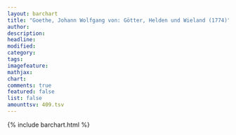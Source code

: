 ```yaml
---
layout: barchart
title: "Goethe, Johann Wolfgang von: Götter, Helden und Wieland (1774)"
author:
description:
headline:
modified:
category:
tags:
imagefeature: 
mathjax: 
chart: 
comments: true
featured: false
list: false
amounttsv: 409.tsv
---
```

{% include barchart.html %}
